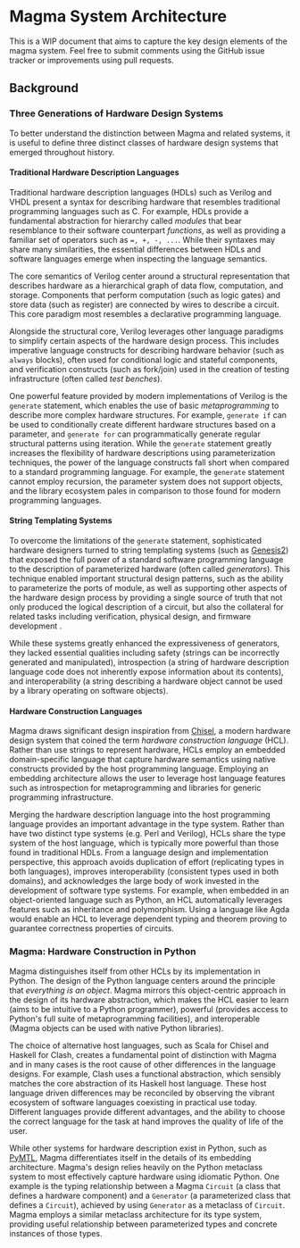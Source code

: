 # Magma System Architecture

This is a WIP document that aims to capture the key design elements of the
magma system.  Feel free to submit comments using the GitHub issue tracker or
improvements using pull requests.

## Background
### Three Generations of Hardware Design Systems
To better understand the distinction between Magma and related systems, it is
useful to define three distinct classes of hardware design systems that emerged
throughout history.

#### Traditional Hardware Description Languages
Traditional hardware description languages (HDLs) such as Verilog and VHDL
present a syntax for describing hardware that resembles traditional programming
languages such as C.  For example, HDLs provide a fundamental abstraction for
hierarchy called *modules* that bear resemblance to their software counterpart
*functions*, as well as providing a familiar set of operators such as `=, +, -,
...`. While their syntaxes may share many similarities, the essential
differences between HDLs and software languages emerge when inspecting the
language semantics. 

The core semantics of Verilog center around a structural representation that
describes hardware as a hierarchical graph of data flow, computation, and
storage. Components that perform computation (such as logic gates) and store
data (such as register) are connected by wires to describe a circuit.  This
core paradigm most resembles a declarative programming language.

Alongside the structural core, Verilog leverages other language paradigms to
simplify certain aspects of the hardware design process.  This includes
imperative language constructs for describing hardware behavior (such as
`always` blocks), often used for conditional logic and stateful components, and
verification constructs (such as fork/join) used in the creation of testing
infrastructure (often called *test benches*).

One powerful feature provided by modern implementations of Verilog is the
`generate` statement, which enables the use of basic *metaprogramming* to
describe more complex hardware structures.  For example, `generate if` can be
used to conditionally create different hardware structures based on a
parameter, and `generate for` can programmatically generate regular structural
patterns using iteration.  While the `generate` statement greatly increases the
flexibility of hardware descriptions using parameterization techniques, the
power of the language constructs fall short when compared to a standard
programming language.  For example, the `generate` statement cannot employ
recursion, the parameter system does not support objects, and the library
ecosystem pales in comparison to those found for modern programming languages.

#### String Templating Systems
To overcome the limitations of the `generate` statement, sophisticated hardware
designers turned to string templating systems (such as
[Genesis2](https://github.com/StanfordVLSI/Genesis2)) that exposed the full
power of a standard software programming language to the description of
parameterized hardware (often  called *generators*).  This technique enabled
important structural design patterns, such as the ability to parameterize the
ports of module, as well as supporting other aspects of the hardware design
process by providing a single source of truth that not only produced the
logical description of a circuit, but also the collateral for related tasks
including verification, physical design, and firmware development . 

While these systems greatly enhanced the expressiveness of generators, they
lacked essential qualities including safety (strings can be incorrectly
generated and manipulated), introspection (a string of hardware description
language code does not inherently expose information about its contents), and
interoperability (a string describing a hardware object cannot be used by a
library operating on software objects).

#### Hardware Construction Languages
Magma draws significant design inspiration from
[Chisel](https://github.com/chipsalliance/chisel), a modern hardware design
system that coined the term *hardware construction language* (HCL).  Rather
than use strings to represent hardware, HCLs employ an embedded domain-specific
language that capture hardware semantics using native constructs provided by
the host programming language.  Employing an embedding architecture allows the
user to leverage host language features such as introspection for
metaprogramming and libraries for generic programming infrastructure.

Merging the hardware description language into the host programming language
provides an important advantage in the type system.  Rather than have two
distinct type systems (e.g. Perl and Verilog), HCLs share the type system of
the host language, which is typically more powerful than those found in
traditional HDLs.  From a language design and implementation perspective, this
approach avoids duplication of effort (replicating types in both languages),
improves interoperability (consistent types used in both domains), and
acknowledges the large body of work invested in the development of software
type systems.  For example, when embedded in an object-oriented language such
as Python, an HCL automatically leverages features such as inheritance and
polymorphism.  Using a language like Agda would enable an HCL to leverage
dependent typing and theorem proving to guarantee correctness properties of
circuits.

### Magma: Hardware Construction in Python
Magma distinguishes itself from other HCLs by its implementation in Python. The
design of the Python language centers around the principle that *everything is
an object*.  Magma mirrors this object-centric approach in the design of its
hardware abstraction, which makes the HCL easier to learn (aims to be intuitive
to a Python programmer), powerful (provides access to Python's full suite of
metaprogramming facilities), and interoperable (Magma objects can be used with
native Python libraries).  

The choice of alternative host languages, such as Scala for Chisel and Haskell
for Clash, creates a fundamental point of distinction with Magma and in many
cases is the root cause of other differences in the language designs.  For
example, Clash uses a functional abstraction, which sensibly matches the core
abstraction of its Haskell host language.  These host language driven
differences may be reconciled by observing the vibrant ecosystem of software
languages coexisting in practical use today.  Different languages provide
different advantages, and the ability to choose the correct language for the
task at hand improves the quality of life of the user.

While other systems for hardware description exist in Python, such as
[PyMTL](https://github.com/pymtl/pymtl3), Magma differentiates itself in the
details of its embedding architecture.  Magma's design relies heavily on the
Python metaclass system to most effectively capture hardware using idiomatic
Python.  One example is the typing relationship between a Magma `Circuit` (a
class that defines a hardware component) and a `Generator` (a parameterized
class that defines a `Circuit`), achieved by using `Generator` as a metaclass
of `Circuit`.  Magma employs a similar metaclass architecture for its type
system, providing useful relationship between parameterized types and concrete
instances of those types.
